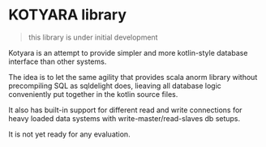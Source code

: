 # KOTYARA library

> this library is under initial development

Kotyara is an attempt to provide simpler and more kotlin-style database interface than other systems.

The idea is to let the same agility that provides scala anorm library without precompiling SQL as sqldelight does, lieaving all database logic conveniently put together in the kotlin source files.

It also has built-in support for different read and write connections for heavy loaded data systems with write-master/read-slaves db setups.

It is not yet ready for any evaluation.



